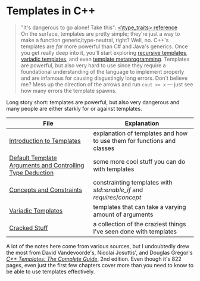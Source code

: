 # Templates in C++
> "It's dangerous to go alone! Take this": [<\type_traits\> reference](https://en.cppreference.com/w/cpp/header/type_traits) <br />
On the surface, templates are pretty simple; they're just a way to make a function generic/type-neutral, right? Well, no. C++'s templates are _far_ more powerful than
C# and Java's generics. Once you get really deep into it, you'll start exploring [recursive templates](http://www.oxfordalgorithmics.com/2014/10/06/c-template-recursion-and-specialisation/), [variadic templates](https://eli.thegreenplace.net/2014/variadic-templates-in-c/), and even [template metaprogramming](https://www.fluentcpp.com/2017/06/02/write-template-metaprogramming-expressively/). Templates are powerful, but also very hard to use since they require a foundational understanding of the language to implement properly and are infamous for causing disgustingly long errors. Don't believe me? Mess up the direction of the arrows and run `cout >> x` — just see how many errors the template spawns.

Long story short: templates are powerful, but also very dangerous and many people are either starkly for or against templates.

| File | Explanation |
| ---- | ----------- |
| [Introduction to Templates](https://github.com/EthanC2/Notes-and-Writeups/blob/main/C%2B%2B/Templates/Introduction%20to%20Templates.md) | explanation of templates and how to use them for functions and classes |
| [Default Template Arguments and Controlling Type Deduction](https://github.com/EthanC2/Notes-and-Writeups/blob/main/C%2B%2B/Templates/Miscellaneous.md) | some more cool stuff you can do with templates |
| [Concepts and Constraints](https://github.com/EthanC2/Notes-and-Writeups/blob/main/C++/Templates/Constraints%20and%20Concepts.md) | constrainting templates with _std::enable\_if_ and _requires_/_concept_ |
| [Variadic Templates](https://github.com/EthanC2/Notes-and-Writeups/blob/main/C%2B%2B/Advanced/Variadic%20Functions.md#variadic-templates-c11) | templates that can take a varying amount of arguments  |
| [Cracked Stuff](https://github.com/EthanC2/Notes-and-Writeups/blob/main/C%2B%2B/Templates/Cracked%20Stuff.md) | a collection of the craziest things I've seen done with templates |

A lot of the notes here come from various sources, but I undoubtedly drew the most from David Vandevoorde's, Nicolai Josuttis', and Douglas Gregor's [_C++ Templates: The Complete Guide_](https://www.amazon.com/C-Templates-Complete-Guide-2nd/dp/0321714121), 2nd edition. Even though it's 822 pages, even just the first few chapters cover more than you need
to know to be able to use templates effectively.
